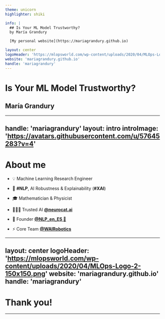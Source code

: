 ```yaml
---
theme: unicorn
highlighter: shiki

info: |
  ## Is Your ML Model Trustworthy?
  by María Grandury

  [My personal website](https://mariagrandury.github.io)

layout: center
logoHeader: 'https://mlopsworld.com/wp-content/uploads/2020/04/MLOps-Logo-2-150x150.png'
website: 'mariagrandury.github.io'
handle: 'mariagrandury'
---
```


<a href="https://github.com/mariagrandury" target="_blank" alt="GitHub"
  class="abs-tr m-6 text-3xl icon-btn opacity-50 !border-none !hover:text-white">
  <carbon-logo-github />
</a>

# Is Your ML Model Trustworthy?

## María Grandury

---
handle: 'mariagrandury'
layout: intro
introImage: 'https://avatars.githubusercontent.com/u/57645283?v=4'
---

# About me

- 💡  Machine Learning Research Engineer

- 🎯  **#NLP**, AI Robustness & Explainability (**#XAI**)

- 🎓  Mathematician & Physicist

- 👩🏻‍💻  Trusted AI [**@neurocat.ai**](https://www.neurocat.ai/)

- 🚀  Founder [**@NLP_en_ES 🤗**](https://twitter.com/nlp_en_es)

- ⚡  Core Team [**@WAIRobotics**](https://twitter.com/wairobotics)

---
layout: center
logoHeader: 'https://mlopsworld.com/wp-content/uploads/2020/04/MLOps-Logo-2-150x150.png'
website: 'mariagrandury.github.io'
handle: 'mariagrandury'
---

# Thank you!

---
